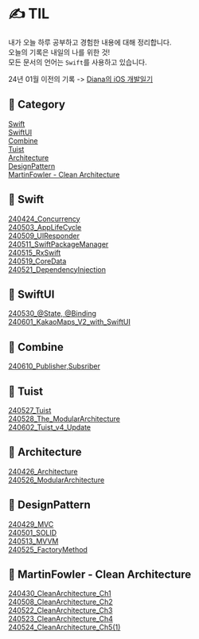 # ✍️ TIL
내가 오늘 하루 공부하고 경험한 내용에 대해 정리합니다.</br>
오늘의 기록은 내일의 나를 위한 것!</br>
모든 문서의 언어는 `Swift`를 사용하고 있습니다.</br>

24년 01월 이전의 기록 -> [Diana의 iOS 개발일기](https://yjhong.tistory.com/)</br>

## 📝 Category
[Swift](#-Swift)</br>
[SwiftUI](#-SwiftUI)</br>
[Combine](#-Combine)</br>
[Tuist](#-Tuist)</br>
[Architecture](#-Architecture)</br>
[DesignPattern](#-DesignPattern)</br>
[MartinFowler - Clean Architecture](#-MartinFowlerClean%20-%20Architecture)</br>

## 📂 Swift
[240424_Concurrency](https://github.com/Diana-yjh/TIL/blob/main/Swift/240424_Concurrency.md)</br>
[240503_AppLifeCycle](https://github.com/Diana-yjh/TIL/blob/main/Swift/240503_AppLifeCycle.md)</br>
[240509_UIResponder](https://github.com/Diana-yjh/TIL/blob/main/Swift/240509_UIResponder.md)</br>
[240511_SwiftPackageManager](https://github.com/Diana-yjh/TIL/blob/main/Swift/240511_SwiftPackageManager.md)</br>
[240515_RxSwift](https://github.com/Diana-yjh/TIL/blob/main/Swift/240515_RxSwift.md)</br>
[240519_CoreData](https://github.com/Diana-yjh/TIL/blob/main/Swift/240519_CoreData.md)</br>
[240521_DependencyInjection](https://github.com/Diana-yjh/TIL/blob/main/Swift/240521_DependencyInjection.md)</br>

## 📂 SwiftUI
[240530_@State, @Binding](https://github.com/Diana-yjh/TIL/blob/main/SwiftUI/240530_%40State%2C%20%40Binding.md)</br>
[240601_KakaoMaps_V2_with_SwiftUI](https://github.com/Diana-yjh/TIL/blob/main/SwiftUI/240601_KakaoMaps_V2_with_SwiftUI.md)</br>

## 📂 Combine
[240610_Publisher,Subsriber](https://github.com/Diana-yjh/TIL/blob/main/Combine/240610_Publisher%2CSubsriber.md)</br>

## 📂 Tuist
[240527_Tuist](https://github.com/Diana-yjh/TIL/blob/main/Tuist/240527_Tuist.md)</br>
[240528_The_ModularArchitecture](https://github.com/Diana-yjh/TIL/blob/main/Tuist/240528_The_ModularArchitecture.md)</br>
[240602_Tuist_v4_Update](https://github.com/Diana-yjh/TIL/blob/main/Tuist/240602_Tuist_v4_Update.md)</br>

## 📂 Architecture
[240426_Architecture](https://github.com/Diana-yjh/TIL/blob/main/Architecture/240426_Architecture.md)</br>
[240526_ModularArchitecture](https://github.com/Diana-yjh/TIL/blob/main/Architecture/240526_ModularArchitecture.md)</br>

## 📂 DesignPattern
[240429_MVC](https://github.com/Diana-yjh/TIL/blob/main/DesignPattern/240429_MVC.md)</br>
[240501_SOLID](https://github.com/Diana-yjh/TIL/blob/main/DesignPattern/240501_SOLID.md)</br>
[240513_MVVM](https://github.com/Diana-yjh/TIL/blob/main/DesignPattern/240513_MVVM.md)</br>
[240525_FactoryMethod](https://github.com/Diana-yjh/TIL/blob/main/DesignPattern/240525_FactoryMethod.md)</br>

## 📂 MartinFowler - Clean Architecture
[240430_CleanArchitecture_Ch1](https://github.com/Diana-yjh/TIL/blob/main/MartinFowler%20-%20Clean%20Architecture/240430_CleanArchitecture_Ch1.md)</br>
[240508_CleanArchitecture_Ch2](https://github.com/Diana-yjh/TIL/blob/main/MartinFowler%20-%20Clean%20Architecture/240508_CleanArchitecture_Ch2.md)</br>
[240522_CleanArchitecture_Ch3](https://github.com/Diana-yjh/TIL/blob/main/MartinFowler%20-%20Clean%20Architecture/240522_CleanArchitecture_Ch3.md)</br>
[240523_CleanArchitecture_Ch4](https://github.com/Diana-yjh/TIL/blob/main/MartinFowler%20-%20Clean%20Architecture/240523_CleanArchitecture_Ch4.md)</br>
[240524_CleanArchitecture_Ch5(1)](https://github.com/Diana-yjh/TIL/blob/main/MartinFowler%20-%20Clean%20Architecture/240524_CleanArchitecture_Ch5(1).md)</br>
